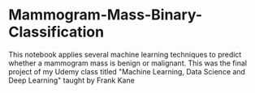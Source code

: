 # Mammogram-Mass-Binary-Classification

This notebook applies several machine learning techniques to predict whether a mammogram mass is benign or malignant. This was the final project of my Udemy class titled "Machine Learning, Data Science and Deep Learning" taught by Frank Kane
